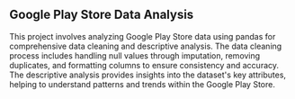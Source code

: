## Google Play Store Data Analysis
This project involves analyzing Google Play Store data using pandas for comprehensive data cleaning and descriptive analysis. The data cleaning process includes handling null values through imputation, removing duplicates, and formatting columns to ensure consistency and accuracy. The descriptive analysis provides insights into the dataset's key attributes, helping to understand patterns and trends within the Google Play Store.
